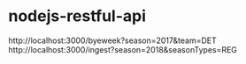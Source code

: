 # nodejs-restful-api


http://localhost:3000/byeweek?season=2017&team=DET
http://localhost:3000/ingest?season=2018&seasonTypes=REG
